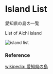Island List
===============

愛知県の島の一覧

List of Aichi island

![island list]()

### Reference

[wikipedia: 愛知県の島](https://ja.wikipedia.org/wiki/Category:%E6%84%9B%E7%9F%A5%E7%9C%8C%E3%81%AE%E5%B3%B6)

